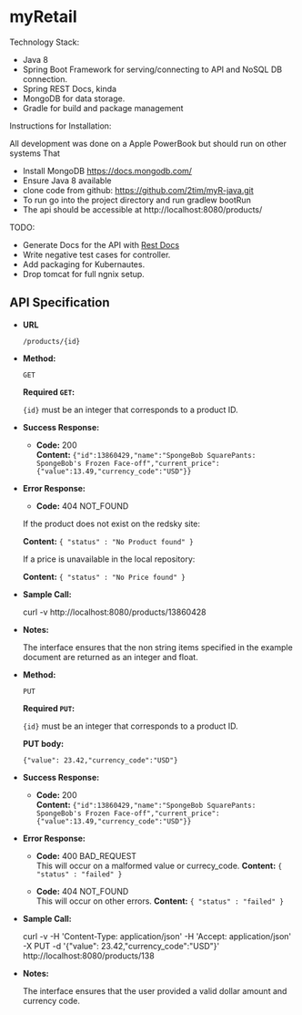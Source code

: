 # myRetail

Technology Stack:

  * Java 8
  * Spring Boot Framework for serving/connecting to API and NoSQL DB connection.
  * Spring REST Docs, kinda
  * MongoDB for data storage.
  * Gradle for build and package management


Instructions for Installation:

All development was done on a Apple PowerBook but should run on other systems That

  * Install MongoDB https://docs.mongodb.com/
  * Ensure Java 8 available
  * clone code from github: https://github.com/2tim/myR-java.git
  * To run go into the project directory and run gradlew bootRun
  * The api should be accessible at http://localhost:8080/products/

TODO:

  * Generate Docs for the API with [Rest Docs](https://espressoprogrammer.com/spring-rest-docs-example-2/)
  * Write negative test cases for controller.
  * Add packaging for Kubernautes.
  * Drop tomcat for full ngnix setup.

**API Specification**
----

* **URL**

  `/products/{id}`

* **Method:**


  `GET`


   **Required `GET`:**

   `{id}` must be an integer that corresponds to a product ID.

* **Success Response:**

  * **Code:** 200 <br />
    **Content:** `{"id":13860429,"name":"SpongeBob SquarePants: SpongeBob's Frozen Face-off","current_price":{"value":13.49,"currency_code":"USD"}}`

* **Error Response:**

  * **Code:** 404 NOT_FOUND <br />

  If the product does not exist on the redsky site:<br />

    **Content:** `{ "status" : "No Product found" }`

  If a price is unavailable in the local repository:<br />
  
    **Content:** `{ "status" : "No Price found" }`

* **Sample Call:**

  curl -v http://localhost:8080/products/13860428

* **Notes:**

  The interface ensures that the non string items specified in the example document are returned as an integer and float.

* **Method:**


  `PUT`


   **Required `PUT`:**

   `{id}` must be an integer that corresponds to a product ID.

   **PUT body:**

   `{"value": 23.42,"currency_code":"USD"}`

* **Success Response:**

  * **Code:** 200 <br />
    **Content:** `{"id":13860429,"name":"SpongeBob SquarePants: SpongeBob's Frozen Face-off","current_price":{"value":13.49,"currency_code":"USD"}}`

* **Error Response:**


  * **Code:** 400 BAD_REQUEST <br />
  This will occur on a malformed value or currecy_code.
    **Content:** `{ "status" : "failed" }`

  * **Code:** 404 NOT_FOUND <br />
  This will occur on other errors.
    **Content:** `{ "status" : "failed" }`


* **Sample Call:**

  curl -v -H 'Content-Type: application/json' -H 'Accept: application/json' -X PUT -d '{"value": 23.42,"currency_code":"USD"}' http://localhost:8080/products/138

* **Notes:**

  The interface ensures that the user provided a valid dollar amount and currency code.

